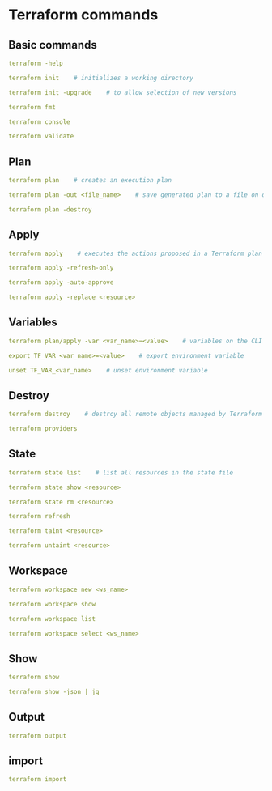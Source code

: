# Terraform commands

## Basic commands
```yaml
terraform -help
```

```yaml
terraform init    # initializes a working directory
```

```yaml
terraform init -upgrade    # to allow selection of new versions
```

```yaml
terraform fmt
```

```yaml
terraform console
```

```yaml
terraform validate
```

## Plan
```yaml
terraform plan    # creates an execution plan
```

```yaml
terraform plan -out <file_name>    # save generated plan to a file on disk
```

```yaml
terraform plan -destroy
```

## Apply
```yaml
terraform apply    # executes the actions proposed in a Terraform plan
```

```yaml
terraform apply -refresh-only
```

```yaml
terraform apply -auto-approve
```

```yaml
terraform apply -replace <resource>
```

## Variables
```yaml
terraform plan/apply -var <var_name>=<value>    # variables on the CLI
```

```yaml
export TF_VAR_<var_name>=<value>    # export environment variable
```

```yaml
unset TF_VAR_<var_name>    # unset environment variable
```

## Destroy
```yaml
terraform destroy    # destroy all remote objects managed by Terraform configuration
```

```yaml
terraform providers
```

## State
```yaml
terraform state list    # list all resources in the state file
```

```yaml
terraform state show <resource>
```

```yaml
terraform state rm <resource>
```

```yaml
terraform refresh
```

```yaml
terraform taint <resource>
```

```yaml
terraform untaint <resource>
```

## Workspace
```yaml
terraform workspace new <ws_name>
```

```yaml
terraform workspace show
```

```yaml
terraform workspace list
```

```yaml
terraform workspace select <ws_name>
```

## Show
```yaml
terraform show
```

```yaml
terraform show -json | jq
```

## Output
```yaml
terraform output
```

## import
```yaml
terraform import
```
